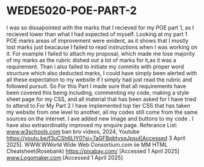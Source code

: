 # WEDE5020-POE-PART-2
I was so dissapointed with the marks that I recieved for my POE part 1, as I recieved lower than what I had expected of myself. Looking at my part 1 POE marks areas of improvement were evident, as it shows
that I mostly lost marks just beacause I failed to read instructions when I was working on it. For example I failed to attach my proposal, which made me lose majority of my marks as the rubric dished out a lot of marks for it,as it was a requirement. Than i also failed to initiate my commits with proper word structure which also deducted marks, I could have simply been alerted with all these expectation to my website if I simply had just read the rubric and followed pursuit. So For this Part I made sure that all requirements have been covered this being including, commenting my code, making a style sheet page for my CSS, and all material that has been asked for I have tried to attend to.For My Part 2 I have implemented top tier CSS that has taken my website from one level to another, all my codes still come from the same sources on the internet. I ave added new Image and buttons to my code . I have also extraordinatily improved my enquire page.
Referance List: www.w3schools.com
                ban bro videos, 2024, Youtube https://youtu.be/f3uCSh6LIY0?si=7aGFBpbtysqJpsuI[Accessed 3 April 2025].
                WWW.WWorld Wide Web Consortium.com
                iie MM HTML Cheatsheet(Rosebank)
                https://pixabay.com/ [Accessed 1 April 2025]
                www.Logomaker.com [Accessed 1 April 2025]
